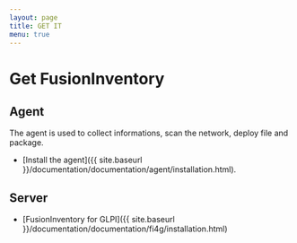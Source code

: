 ```yaml
---
layout: page
title: GET IT
menu: true
---
```


# Get FusionInventory

## Agent

The agent is used to collect informations, scan the network, deploy file and package.

* [Install the agent]({{ site.baseurl }}/documentation/documentation/agent/installation.html).

## Server

* [FusionInventory for GLPI]({{ site.baseurl }}/documentation/documentation/fi4g/installation.html)
